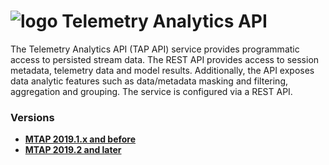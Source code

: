 # ![logo](/Media/branding.png) Telemetry Analytics API

The Telemetry Analytics API (TAP API) service provides programmatic access to persisted stream data. The REST API provides access to session metadata, telemetry data and model results. Additionally, the API exposes data analytic features such as data/metadata masking and filtering, aggregation and grouping. The service is configured via a REST API.

### Versions
- [**MTAP 2019.1.x and before**](2019.1/README.md)<br>
- [**MTAP 2019.2 and later**](2019.2/README.md)<br>